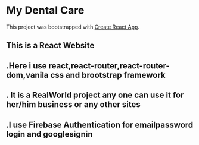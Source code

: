# My Dental Care

This project was bootstrapped with [Create React App](https://github.com/Programming-Hero-Web-Course3/healthcare-related-website-sawdahoque234).

## This is a React Website

## .Here i use react,react-router,react-router-dom,vanila css and brootstrap framework

## . It is a RealWorld project any one can use it for her/him business or any other sites

## .I use Firebase Authentication for emailpassword login and googlesignin
